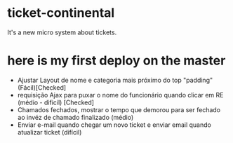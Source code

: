 # ticket-continental
It's a new micro system about tickets.

# here is my first deploy on the master

<ul>
<li>Ajustar Layout de nome e categoria mais próximo do top "padding" (Fácil)[Checked]</li>
<li>requisição Ajax para puxar o nome do  funcionário quando clicar em RE (médio - dificil) [Checked]</li>
<li>Chamados fechados, mostrar o tempo que demorou para ser fechado ao invéz de chamado finalizado (médio)</li>
<li>Enviar e-mail quando chegar um novo ticket e enviar email quando atualizar ticket (difícil)</li>
</ul>